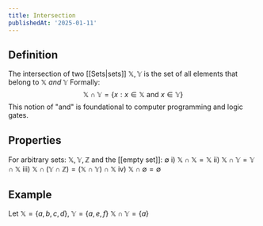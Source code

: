 ```yaml
---
title: Intersection
publishedAt: '2025-01-11'
---
```


## Definition
The intersection of two [[Sets|sets]] $\mathbb{X}, \mathbb{Y}$ is the set of all elements that belong to $\mathbb{X}$ *and* $\mathbb{Y}$
Formally: $$\mathbb{X} \cap \mathbb{Y} = \{ x: x \in \mathbb{X} \text{ and } x \in 
\mathbb{Y}\}$$
This notion of "and" is foundational to computer programming and logic gates.

## Properties
For arbitrary sets: $\mathbb{X}, \mathbb{Y}, \mathbb{Z}$ and the [[empty set]]: $\emptyset$
i) $\mathbb{X} \cap \mathbb{X} = \mathbb{X}$
ii) $\mathbb{X} \cap \mathbb{Y} = \mathbb{Y} \cap \mathbb{X}$
iii) $\mathbb{X} \cap  (\mathbb{Y} \cap \mathbb{Z}) = (\mathbb{X} \cap\mathbb{Y} )\cap \mathbb{X}$
iv) $\mathbb{X} \cap \emptyset = \emptyset$
## Example
Let $\mathbb{X}=\{ a, b, c, d\}$, $\mathbb{Y}=\{ a, e, f\}$
$\mathbb{X} \cap \mathbb{Y} = \{a\}$